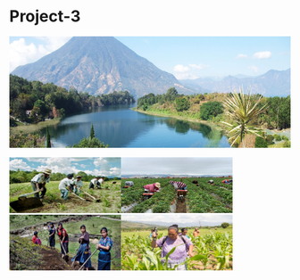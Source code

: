 # Project-3

<p align="center">
    <img width="800" height="200" src="images/guatemala.jpg">
         </p>
         
</head>
<body>
    <div>
<img width="200" height="100" src="images/farming.jpg"><img width="200" height="100" src="images/farmingmoun.png"><img width="200" height="100" src="images/womanfarming.jpg"><img width="200" height="100" src="images/womanspr.jpg"></a>
    <body>
</head>
        
         